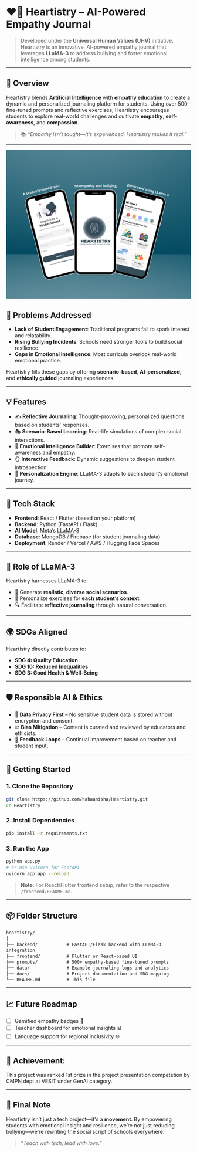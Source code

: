# ❤️‍🔥 Heartistry – AI-Powered Empathy Journal

> Developed under the **Universal Human Values (UHV)** initiative, Heartistry is an innovative, AI-powered empathy journal that leverages **LLaMA-3** to address bullying and foster emotional intelligence among students.

---

## 🌟 Overview

Heartistry blends **Artificial Intelligence** with **empathy education** to create a dynamic and personalized journaling platform for students. Using over 500 fine-tuned prompts and reflective exercises, Heartistry encourages students to explore real-world challenges and cultivate **empathy**, **self-awareness**, and **compassion**.

> 📚 *“Empathy isn’t taught—it’s experienced. Heartistry makes it real.”*

---
<p align="center">
  <img src="Assets/images/llama3.png" alt="Logo" style="width:600px;" />
</p>

## 🎯 Problems Addressed

- **Lack of Student Engagement**: Traditional programs fail to spark interest and relatability.
- **Rising Bullying Incidents**: Schools need stronger tools to build social resilience.
- **Gaps in Emotional Intelligence**: Most curricula overlook real-world emotional practice.

Heartistry fills these gaps by offering **scenario-based**, **AI-personalized**, and **ethically guided** journaling experiences.

---

## 💡 Features

- ✍️ **Reflective Journaling**: Thought-provoking, personalized questions based on students’ responses.
- 🎭 **Scenario-Based Learning**: Real-life simulations of complex social interactions.
- 🧠 **Emotional Intelligence Builder**: Exercises that promote self-awareness and empathy.
- 🪞 **Interactive Feedback**: Dynamic suggestions to deepen student introspection.
- 🧬 **Personalization Engine**: LLaMA-3 adapts to each student’s emotional journey.

---

## 🔧 Tech Stack

- **Frontend**: React / Flutter (based on your platform)
- **Backend**: Python (FastAPI / Flask)
- **AI Model**: Meta’s [LLaMA-3](https://ai.meta.com/llama/)
- **Database**: MongoDB / Firebase (for student journaling data)
- **Deployment**: Render / Vercel / AWS / Hugging Face Spaces

---

## 🧠 Role of LLaMA-3

Heartistry harnesses LLaMA-3 to:

- 📖 Generate **realistic, diverse social scenarios**.
- 🧩 Personalize exercises for **each student’s context**.
- 🔍 Facilitate **reflective journaling** through natural conversation.

---

## 🌍 SDGs Aligned

Heartistry directly contributes to:

- **SDG 4: Quality Education**
- **SDG 10: Reduced Inequalities**
- **SDG 3: Good Health & Well-Being**

---

## 🛡️ Responsible AI & Ethics

- 🔐 **Data Privacy First** – No sensitive student data is stored without encryption and consent.
- ⚖️ **Bias Mitigation** – Content is curated and reviewed by educators and ethicists.
- 🧪 **Feedback Loops** – Continual improvement based on teacher and student input.

---

## 🚀 Getting Started

### 1. Clone the Repository
```bash
git clone https://github.com/hahaanisha/Heartistry.git
cd Heartistry
```

### 2. Install Dependencies
```bash
pip install -r requirements.txt
```

### 3. Run the App
```bash
python app.py
# or use uvicorn for FastAPI
uvicorn app:app --reload
```

> **Note**: For React/Flutter frontend setup, refer to the respective `/frontend/README.md`.

---

## 📦 Folder Structure

```
heartistry/
│
├── backend/           # FastAPI/Flask backend with LLaMA-3 integration
├── frontend/          # Flutter or React-based UI
├── prompts/           # 500+ empathy-based fine-tuned prompts
├── data/              # Example journaling logs and analytics
├── docs/              # Project documentation and SDG mapping
└── README.md          # This file
```

---

## 📈 Future Roadmap

- [ ] Gamified empathy badges 🏅
- [ ] Teacher dashboard for emotional insights 📊
- [ ] Language support for regional inclusivity 🌐

---
## 📜 Achievement:

This project was ranked 1st prize in the project presentation competetion by CMPN dept at VESIT under GenAI category.

---

## 🧭 Final Note

Heartistry isn’t just a tech project—it's a **movement**. By empowering students with emotional insight and resilience, we’re not just reducing bullying—we're rewriting the social script of schools everywhere.

> *“Teach with tech, lead with love.”*
